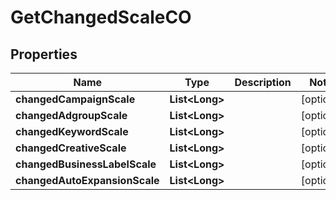 

# GetChangedScaleCO


## Properties

Name | Type | Description | Notes
------------ | ------------- | ------------- | -------------
**changedCampaignScale** | **List&lt;Long&gt;** |  |  [optional]
**changedAdgroupScale** | **List&lt;Long&gt;** |  |  [optional]
**changedKeywordScale** | **List&lt;Long&gt;** |  |  [optional]
**changedCreativeScale** | **List&lt;Long&gt;** |  |  [optional]
**changedBusinessLabelScale** | **List&lt;Long&gt;** |  |  [optional]
**changedAutoExpansionScale** | **List&lt;Long&gt;** |  |  [optional]



